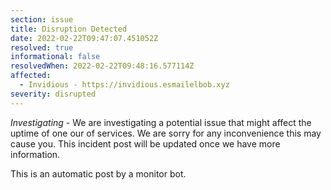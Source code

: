 ```yaml
---
section: issue
title: Disruption Detected
date: 2022-02-22T09:47:07.451052Z
resolved: true
informational: false
resolvedWhen: 2022-02-22T09:48:16.577114Z
affected:
  - Invidious - https://invidious.esmailelbob.xyz
severity: disrupted
---
```

*Investigating* - We are investigating a potential issue that might affect the uptime of one our of services. We are sorry for any inconvenience this may cause you. This incident post will be updated once we have more information.

This is an automatic post by a monitor bot.
        
